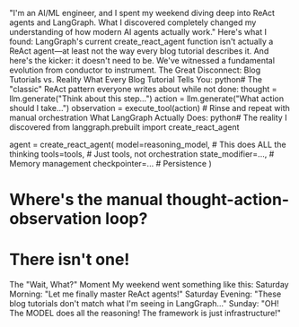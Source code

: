 "I'm an AI/ML engineer, and I spent my weekend diving deep into ReAct agents and LangGraph. What I discovered completely changed my understanding of how modern AI agents actually work."
Here's what I found: LangGraph's current create_react_agent function isn't actually a ReAct agent—at least not the way every blog tutorial describes it. And here's the kicker: it doesn't need to be. We've witnessed a fundamental evolution from conductor to instrument.
The Great Disconnect: Blog Tutorials vs. Reality
What Every Blog Tutorial Tells You:
python# The "classic" ReAct pattern everyone writes about
while not done:
    thought = llm.generate("Think about this step...")
    action = llm.generate("What action should I take...")
    observation = execute_tool(action)
    # Rinse and repeat with manual orchestration
What LangGraph Actually Does:
python# The reality I discovered
from langgraph.prebuilt import create_react_agent

agent = create_react_agent(
    model=reasoning_model,  # This does ALL the thinking
    tools=tools,           # Just tools, not orchestration
    state_modifier=...,    # Memory management
    checkpointer=...       # Persistence
)

# Where's the manual thought-action-observation loop? 
# There isn't one!
The "Wait, What?" Moment
My weekend went something like this:
Saturday Morning: "Let me finally master ReAct agents!"
Saturday Evening: "These blog tutorials don't match what I'm seeing in LangGraph..."
Sunday: "OH! The MODEL does all the reasoning! The framework is just infrastructure!"


